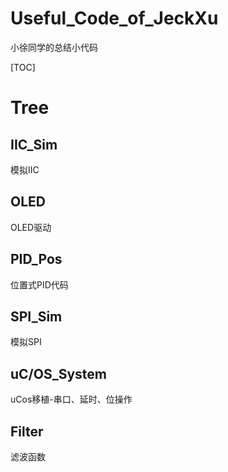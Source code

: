 # Useful_Code_of_JeckXu
小徐同学的总结小代码

[TOC]

# Tree

## IIC_Sim

模拟IIC

## OLED

OLED驱动

## PID_Pos

位置式PID代码

## SPI_Sim

模拟SPI

## uC/OS_System

uCos移植-串口、延时、位操作

## Filter

滤波函数



